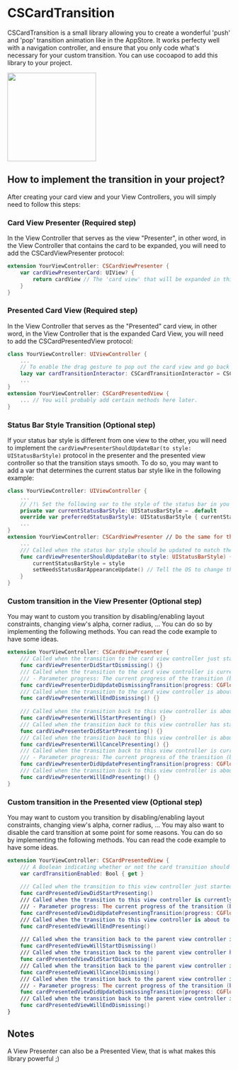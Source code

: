 # CSCardTransition
CSCardTransition is a small library allowing you to create a wonderful 'push' and 'pop' transition animation like in the AppStore. 
It works perfecty well with a navigation controller, and ensure that you only code what's necessary for your custom transition.
You can use cocoapod to add this library to your project.

<img src="https://user-images.githubusercontent.com/25668948/148649687-4dbd1371-89f4-4943-a619-d89b45168925.gif" width="200"/>

## How to implement the transition in your project?

After creating your card view and your View Controllers, you will simply need to follow this steps:

### Card View Presenter (Required step)
In the View Controller that serves as the view "Presenter", in other word, in the View Controller that contains the card to be expanded, you will need to add the CSCardViewPresenter protocol:
``` swift
extension YourViewController: CSCardViewPresenter {
    var cardViewPresenterCard: UIView? {
        return cardView // The 'card view' that will be expanded in this view controller.
    }
}
```
### Presented Card View (Required step)
In the View Controller that serves as the "Presented" card view, in other word, in the View Controller that is the expanded Card View, you will need to add the CSCardPresentedView protocol:
``` swift
class YourViewController: UIViewController {
    ...
    // To enable the drag gesture to pop out the card view and go back to the parent view controller.
    lazy var cardTransitionInteractor: CSCardTransitionInteractor = CSCardTransitionInteractor(viewController: self)
    ...
}
extension YourViewController: CSCardPresentedView {
    ... // You will probably add certain methods here later.
}
```

### Status Bar Style Transition (Optional step)

If your status bar style is different from one view to the other, you will need to implement the `cardViewPresenterShouldUpdateBar(to style: UIStatusBarStyle)` protocol in the presenter and the presented view controller so that the transition stays smooth. To do so, you may want to add a var that determines the current status bar style like in the following example:

``` swift
class YourViewController: UIViewController {
    ...
    // /!\ Set the following var to the style of the status bar in you view controller (here: .default)
    private var currentStatusBarStyle: UIStatusBarStyle = .default
    override var preferredStatusBarStyle: UIStatusBarStyle { currentStatusBarStyle } // Overrides the status bar style
    ...
}
extension YourViewController: CSCardViewPresenter // Do the same for the CSCardPresentedView {
    ...
    /// Called when the status bar style should be updated to match the transition progress
    func cardViewPresenterShouldUpdateBar(to style: UIStatusBarStyle) {
        currentStatusBarStyle = style
        setNeedsStatusBarAppearanceUpdate() // Tell the OS to change the status bar style
    }
}
```

### Custom transition in the View Presenter (Optional step)
You may want to custom you transition by disabling/enabling layout constraints, changing view's alpha, corner radius, ... You can do so by implementing the following methods. You can read the code example to have some ideas.

``` swift
extension YourViewController: CSCardViewPresenter {
    /// Called when the transition to the card view controller just started.
    func cardViewPresenterDidStartDismissing() {}
    /// Called when the transition to the card view controller is currently in progress
    /// - Parameter progress: The current progress of the transition (between 0 and 1)
    func cardViewPresenterDidUpdateDismissingTransition(progress: CGFloat) {}
    /// Called when the transition to the card view controller is about to end.
    func cardViewPresenterWillEndDismissing() {}
    
    /// Called when the transition back to this view controller is about to start.
    func cardViewPresenterWillStartPresenting() {}
    /// Called when the transition back to this view controller has started.
    func cardViewPresenterDidStartPresenting() {}
    /// Called when the transition back to this view controller is about to be canceled.
    func cardViewPresenterWillCancelPresenting() {}
    /// Called when the transition back to this view controller is currently in progress.
    /// - Parameter progress: The current progress of the transition (between 0 and 1)
    func cardViewPresenterDidUpdatePresentingTransition(progress: CGFloat) {}
    /// Called when the transition back to this view controller is about to be completed.
    func cardViewPresenterWillEndPresenting() {}
}
```

### Custom transition in the Presented view (Optional step)
You may want to custom you transition by disabling/enabling layout constraints, changing view's alpha, corner radius, ... You may also want to disable the card transition at some point for some reasons.
You can do so by implementing the following methods. You can read the code example to have some ideas.

``` swift
extension YourViewController: CSCardPresentedView {
    /// A Boolean indicating whether or not the card transition should occur.
    var cardTransitionEnabled: Bool { get }
        
    /// Called when the transition to this view controller just started.
    func cardPresentedViewDidStartPresenting()
    /// Called when the transition to this view controller is currently in progress
    /// - Parameter progress: The current progress of the transition (between 0 and 1)
    func cardPresentedViewDidUpdatePresentingTransition(progress: CGFloat)
    /// Called when the transition to this view controller is about to end.
    func cardPresentedViewWillEndPresenting()
        
    /// Called when the transition back to the parent view controller is about to start.
    func cardPresentedViewWillStartDismissing()
    /// Called when the transition back to the parent view controller has started.
    func cardPresentedViewDidStartDismissing()
    /// Called when the transition back to the parent view controller is about to be canceled.
    func cardPresentedViewWillCancelDismissing()
    /// Called when the transition back to the parent view controller is currently in progress.
    /// - Parameter progress: The current progress of the transition (between 0 and 1)
    func cardPresentedViewDidUpdateDismissingTransition(progress: CGFloat)
    /// Called when the transition back to the parent view controller is about to be completed.
    func cardPresentedViewWillEndDismissing()
}
```

## Notes
A View Presenter can also be a Presented View, that is what makes this library powerful ;)
